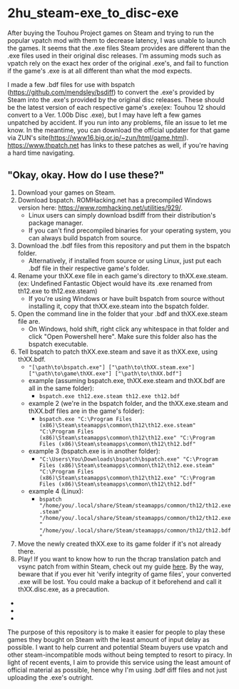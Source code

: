 # 2hu_steam-exe_to_disc-exe
After buying the Touhou Project games on Steam and trying to run the popular vpatch mod with them to decrease latency, I was unable to launch the games. It seems that the .exe files Steam provides are different than the .exe files used in their original disc releases. I'm assuming mods such as vpatch rely on the exact hex order of the original .exe's, and fail to function if the game's .exe is at all different than what the mod expects.

I made a few .bdf files for use with bspatch (https://github.com/mendsley/bsdiff) to convert the .exe's provided by Steam into the .exe's provided by the original disc releases. These should be the latest version of each respective game's .exe(ex: Touhou 12 should convert to a Ver. 1.00b Disc .exe), but I may have left a few games unpatched by accident. If you run into any problems, file an issue to let me know. In the meantime, you can download the official updater for that game via ZUN's site(https://www16.big.or.jp/~zun/html/game.html). https://www.thpatch.net has links to these patches as well, if you're having a hard time navigating.

## "Okay, okay. How do I use these?"
1. Download your games on Steam. 
2. Download bspatch. ROMHacking.net has a precompiled Windows version here: https://www.romhacking.net/utilities/929/.
    - Linux users can simply download bsdiff from their distribution's package manager.
    - If you can't find precompiled binaries for your operating system, you can always build bspatch from source.
3. Download the .bdf files from this repository and put them in the bspatch folder. 
    - Alternatively, if installed from source or using Linux, just put each .bdf file in their respective game's folder.
4. Rename your thXX.exe file in each game's directory to thXX.exe.steam. (ex: Undefined Fantastic Object would have its .exe renamed from th12.exe to th12.exe.steam)
    - If you're using Windows or have built bspatch from source without installing it, copy that thXX.exe.steam into the bspatch folder.
5. Open the command line in the folder that your .bdf and thXX.exe.steam file are. 
    - On Windows, hold shift, right click any whitespace in that folder and click "Open Powershell here". Make sure this folder also has the bspatch executable.
6. Tell bspatch to patch thXX.exe.steam and save it as thXX.exe, using thXX.bdf.
    - `"[\path\to\bspatch.exe"] ["\path\to\thXX.steam.exe"] ["\path\to\game\thXX.exe"] ["\path\to\thXX.bdf"]`
    - example (assuming bspatch.exe, thXX.exe.steam and thXX.bdf are all in the same folder): 
        - `bspatch.exe th12.exe.steam th12.exe th12.bdf`
    - example 2 (we're in the bspatch folder, and the thXX.exe.steam and thXX.bdf files are in the game's folder): 
        - `bspatch.exe "C:\Program Files (x86)\Steam\steamapps\common\th12\th12.exe.steam" "C:\Program Files (x86)\Steam\steamapps\common\th12\th12.exe" "C:\Program Files (x86)\Steam\steamapps\common\th12\th12.bdf"`
    - example 3 (bspatch.exe is in another folder): 
        - `"C:\Users\You\Downloads\bspatch\bspatch.exe" "C:\Program Files (x86)\Steam\steamapps\common\th12\th12.exe.steam" "C:\Program Files (x86)\Steam\steamapps\common\th12\th12.exe" "C:\Program Files (x86)\Steam\steamapps\common\th12\th12.bdf"`
    - example 4 (Linux):
        - `bspatch "/home/you/.local/share/Steam/steamapps/common/th12/th12.exe.steam" "/home/you/.local/share/Steam/steamapps/common/th12/th12.exe" "/home/you/.local/share/Steam/steamapps/common/th12/th12.bdf"`
7. Move the newly created thXX.exe to its game folder if it's not already there.
8. Play! If you want to know how to run the thcrap translation patch and vsync patch from within Steam, check out my guide [here](https://steamcommunity.com/sharedfiles/filedetails/?id=2196860604). 
By the way, beware that if you ever hit 'verify integrity of game files', your converted .exe will be lost. You could make a backup of it beforehend and call it thXX.disc.exe, as a precaution.

*
*
*

The purpose of this repository is to make it easier for people to play these games they bought on Steam with the least amount of input delay as possible. I want to help current and potential Steam buyers use vpatch and other steam-incompatible mods without being tempted to resort to piracy. In light of recent events, I aim to provide this service using the least amount of official material as possible, hence why I'm using .bdf diff files and not just uploading the .exe's outright.
